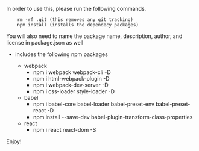 In order to use this, please run the following commands.

        rm -rf .git (this removes any git tracking)
        npm install (installs the dependecy packages)

You will also need to name the package name, description, author, and license in package.json as well

- includes the following npm packages

    - webpack
        - npm i webpack webpack-cli -D
        - npm i html-webpack-plugin -D
        - npm i webpack-dev-server -D
        - npm i css-loader style-loader -D
    - babel
        - npm i babel-core babel-loader babel-preset-env babel-preset-react -D
        - npm install --save-dev babel-plugin-transform-class-properties
    - react
        - npm i react react-dom -S

Enjoy!
